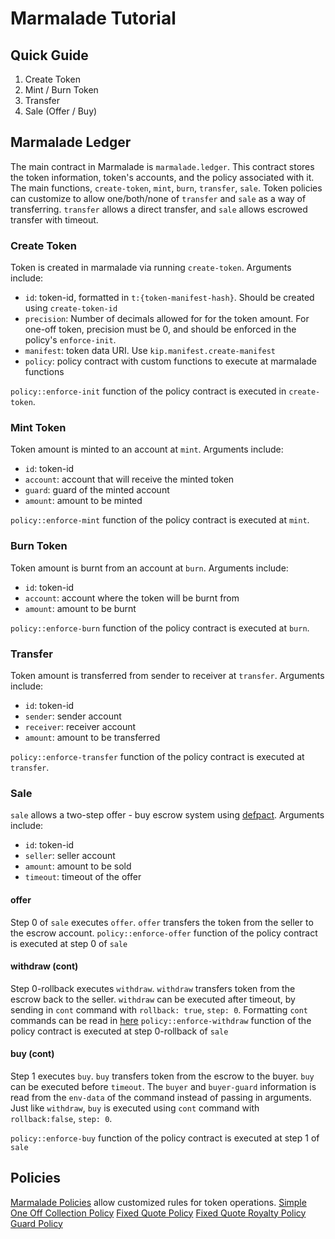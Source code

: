 # Marmalade Tutorial

## Quick Guide

1. Create Token
2. Mint / Burn Token
3. Transfer
4. Sale (Offer / Buy)

## Marmalade Ledger

The main contract in Marmalade is `marmalade.ledger`. This contract stores the token information, token's accounts, and the policy associated with it. The main functions, `create-token`, `mint`, `burn`, `transfer`, `sale`. Token policies can customize to allow one/both/none of `transfer` and `sale` as a way of transferring. `transfer` allows a direct transfer, and `sale` allows escrowed transfer with timeout.

### Create Token

Token is created in marmalade via running `create-token`. Arguments include:

- `id`: token-id, formatted in `t:{token-manifest-hash}`. Should be created using `create-token-id`
- `precision`: Number of decimals allowed for for the token amount. For one-off token, precision must be 0, and should be enforced in the policy's `enforce-init`.
- `manifest`: token data URI. Use `kip.manifest.create-manifest`
- `policy`: policy contract with custom functions to execute at marmalade functions

`policy::enforce-init` function of the policy contract is executed in `create-token`.

### Mint Token

Token amount is minted to an account at `mint`. Arguments include:

- `id`: token-id
- `account`: account that will receive the minted token
- `guard`: guard of the minted account
- `amount`: amount to be minted

`policy::enforce-mint` function of the policy contract is executed at `mint`.

### Burn Token

Token amount is burnt from an account at `burn`. Arguments include:

- `id`: token-id
- `account`: account where the token will be burnt from
- `amount`: amount to be burnt

`policy::enforce-burn` function of the policy contract is executed at `burn`.

### Transfer

Token amount is transferred from sender to receiver at `transfer`. Arguments include:

- `id`: token-id
- `sender`: sender account
- `receiver`: receiver account
- `amount`: amount to be transferred

`policy::enforce-transfer` function of the policy contract is executed at `transfer`.

### Sale

`sale` allows a two-step offer - buy escrow system using [defpact](https://pact-language.readthedocs.io/en/latest/pact-reference.html#defpact). Arguments include:

- `id`: token-id
- `seller`: seller account
- `amount`: amount to be sold
- `timeout`: timeout of the offer

#### offer

Step 0 of `sale` executes `offer`. `offer` transfers the token from the seller to the escrow account.
`policy::enforce-offer` function of the policy contract is executed at step 0 of `sale`

#### withdraw (cont)

Step 0-rollback executes `withdraw`. `withdraw` transfers token from the escrow back to the seller. `withdraw` can be executed after timeout, by sending in `cont` command with `rollback: true`, `step: 0`. Formatting `cont` commands can be read in [here](https://pact-language.readthedocs.io/en/latest/pact-reference.html?highlight=continuation#yaml-continuation-command-request)
`policy::enforce-withdraw` function of the policy contract is executed at step 0-rollback of `sale`

#### buy (cont)

Step 1 executes `buy`. `buy` transfers token from the escrow to the buyer. `buy` can be executed before `timeout`. The `buyer` and `buyer-guard` information is read from the `env-data` of the command instead of passing in arguments. Just like `withdraw`, `buy` is executed using `cont` command with `rollback:false`, `step: 0`.

`policy::enforce-buy` function of the policy contract is executed at step 1 of `sale`

## Policies

[Marmalade Policies](./policies/policies.md) allow customized rules for token operations.
[Simple One Off Collection Policy](./policies/one-off-collection-policy/one-off-collection-policy.pact)
[Fixed Quote Policy](./policies/fixed-quote-policy/fixed-quote-policy.pact)
[Fixed Quote Royalty Policy](./policies/fixed-quote-royalty-policy/fixed-quote-royalty-policy.pact)
[Guard Policy](./policies/guard-policy/guard-policy.pact)
